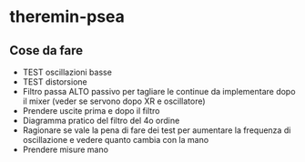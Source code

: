 # theremin-psea

## Cose da fare

 - TEST oscillazioni basse
 - TEST distorsione
 - Filtro passa ALTO passivo per tagliare le continue da implementare dopo il mixer (veder se servono dopo XR e oscillatore)
 - Prendere uscite prima e dopo il filtro
 - Diagramma pratico del filtro del 4o ordine
 - Ragionare se vale la pena di fare dei test per aumentare la frequenza di oscillazione e vedere quanto cambia con la mano
 - Prendere misure mano

